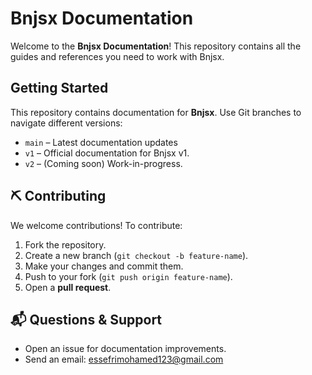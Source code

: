 # Bnjsx Documentation

Welcome to the **Bnjsx Documentation**! This repository contains all the guides and references you need to work with Bnjsx.

## Getting Started

This repository contains documentation for **Bnjsx**. Use Git branches to navigate different versions:

- `main` – Latest documentation updates
- `v1` – Official documentation for Bnjsx v1.
- `v2` – (Coming soon) Work-in-progress.

## ⛏️ Contributing

We welcome contributions! To contribute:

1. Fork the repository.
2. Create a new branch (`git checkout -b feature-name`).
3. Make your changes and commit them.
4. Push to your fork (`git push origin feature-name`).
5. Open a **pull request**.

## 📬 Questions & Support

- Open an issue for documentation improvements.
- Send an email: essefrimohamed123@gmail.com
